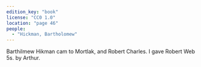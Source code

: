 ```yaml
---
edition_key: "book"
license: "CC0 1.0"
location: "page 46"
people:
  - "Hickman, Bartholomew"
---
```

Barthilmew
Hikman cam to Mortlak, and Robert Charles. I gave Robert
Web 5s. by Arthur.
